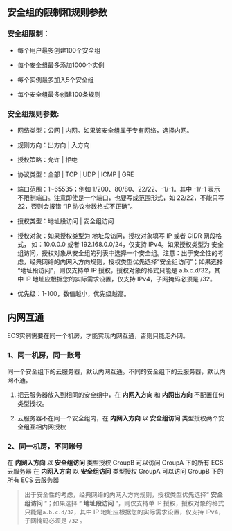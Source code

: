 ## 安全组的限制和规则参数

### 安全组限制：

- 每个用户最多创建100个安全组

- 每个安全组最多添加1000个实例

- 每个实例最多加入5个安全组

- 每个安全组最多创建100条规则

### 安全组规则参数:

- 网络类型：公网 | 内网。如果该安全组属于专有网络，选择内网。

- 规则方向：出方向 | 入方向

- 授权策略：允许 | 拒绝

- 协议类型：全部 | TCP | UDP | ICMP | GRE

- 端口范围：1~65535；例如 1/200、80/80、22/22、-1/-1。其中 -1/-1 表示不限制端口。注意即使是一个端口，也要写成范围形式，如 22/22，不能只写 22，否则会报错 “IP 协议参数格式不正确”。

- 授权类型：地址段访问 | 安全组访问

- 授权对象：如果授权类型为 地址段访问，授权对象填写 IP 或者 CIDR 网段格式， 如：10.0.0.0 或者 192.168.0.0/24，仅支持 IPv4。如果授权类型为 安全组访问，授权对象从安全组的列表中选择一个安全组。注意：出于安全性的考虑，经典网络的内网入方向规则，授权类型优先选择“安全组访问”；如果选择 “地址段访问”，则仅支持单 IP 授权，授权对象的格式只能是 a.b.c.d/32，其中 IP 地址应根据您的实际需求设置，仅支持 IPv4，子网掩码必须是 /32。

- 优先级：1-100，数值越小，优先级越高。

## 内网互通

ECS实例需要在同一个机房，才能实现内网互通，否则只能走外网。

### 1、同一机房，同一账号

同一个安全组下的云服务器，默认内网互通。不同的安全组下的云服务器，默认内网不通。

1. 把云服务器放入到相同的安全组中，在 **内网入方向** 和 **内网出方向** 不配置任何类型授权。

2. 云服务器不在同一个安全组内，在 **内网入方向** 以 **安全组访问** 类型授权两个安全组互相内网授权

### 2、同一机房，不同账号

在 **内网入方向** 以 **安全组访问** 类型授权 GroupB 可以访问 GroupA 下的所有 ECS 云服务器
在 **内网入方向** 以 **安全组访问** 类型授权 GroupA 可以访问 GroupB 下的所有 ECS 云服务器

> 出于安全性的考虑，经典网络的内网入方向规则，授权类型优先选择“ **安全组访问** ”；如果选择 “ **地址段访问** ”，则仅支持单 IP 授权，授权对象的格式只能是`a.b.c.d/32`，其中 IP 地址应根据您的实际需求设置，仅支持 IPv4，子网掩码必须是 `/32` 。

